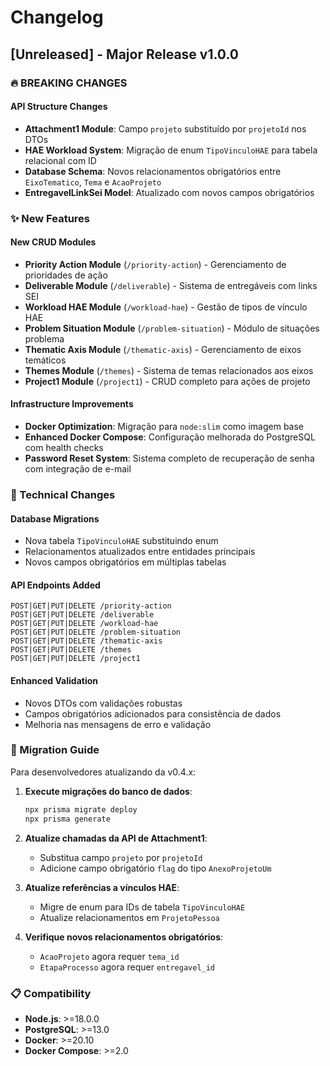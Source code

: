 # Changelog

## [Unreleased] - Major Release v1.0.0

### 🔥 BREAKING CHANGES

#### API Structure Changes
- **Attachment1 Module**: Campo `projeto` substituído por `projetoId` nos DTOs
- **HAE Workload System**: Migração de enum `TipoVinculoHAE` para tabela relacional com ID
- **Database Schema**: Novos relacionamentos obrigatórios entre `EixoTematico`, `Tema` e `AcaoProjeto`
- **EntregavelLinkSei Model**: Atualizado com novos campos obrigatórios

### ✨ New Features

#### New CRUD Modules
- **Priority Action Module** (`/priority-action`) - Gerenciamento de prioridades de ação
- **Deliverable Module** (`/deliverable`) - Sistema de entregáveis com links SEI  
- **Workload HAE Module** (`/workload-hae`) - Gestão de tipos de vínculo HAE
- **Problem Situation Module** (`/problem-situation`) - Módulo de situações problema
- **Thematic Axis Module** (`/thematic-axis`) - Gerenciamento de eixos temáticos
- **Themes Module** (`/themes`) - Sistema de temas relacionados aos eixos
- **Project1 Module** (`/project1`) - CRUD completo para ações de projeto

#### Infrastructure Improvements
- **Docker Optimization**: Migração para `node:slim` como imagem base
- **Enhanced Docker Compose**: Configuração melhorada do PostgreSQL com health checks
- **Password Reset System**: Sistema completo de recuperação de senha com integração de e-mail

### 🔧 Technical Changes

#### Database Migrations
- Nova tabela `TipoVinculoHAE` substituindo enum
- Relacionamentos atualizados entre entidades principais
- Novos campos obrigatórios em múltiplas tabelas

#### API Endpoints Added
```
POST|GET|PUT|DELETE /priority-action
POST|GET|PUT|DELETE /deliverable  
POST|GET|PUT|DELETE /workload-hae
POST|GET|PUT|DELETE /problem-situation
POST|GET|PUT|DELETE /thematic-axis
POST|GET|PUT|DELETE /themes
POST|GET|PUT|DELETE /project1
```

#### Enhanced Validation
- Novos DTOs com validações robustas
- Campos obrigatórios adicionados para consistência de dados
- Melhoria nas mensagens de erro e validação

### 🚨 Migration Guide

Para desenvolvedores atualizando da v0.4.x:

1. **Execute migrações do banco de dados**:
   ```bash
   npx prisma migrate deploy
   npx prisma generate
   ```

2. **Atualize chamadas da API de Attachment1**:
   - Substitua campo `projeto` por `projetoId`
   - Adicione campo obrigatório `flag` do tipo `AnexoProjetoUm`

3. **Atualize referências a vínculos HAE**:
   - Migre de enum para IDs de tabela `TipoVinculoHAE`
   - Atualize relacionamentos em `ProjetoPessoa`

4. **Verifique novos relacionamentos obrigatórios**:
   - `AcaoProjeto` agora requer `tema_id`
   - `EtapaProcesso` agora requer `entregavel_id`

### 📋 Compatibility

- **Node.js**: >=18.0.0
- **PostgreSQL**: >=13.0
- **Docker**: >=20.10
- **Docker Compose**: >=2.0
